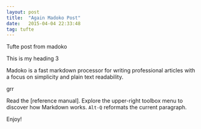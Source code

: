 ```yaml
---
layout: post
title:  "Again Madoko Post"
date:   2015-04-04 22:33:48
tag: tufte
---
```



Tufte post from madoko 

This is my heading 3

Madoko is a fast markdown processor for writing professional articles
with a focus on simplicity and plain text readability.

grr

Read the [reference manual].
Explore the upper-right toolbox menu to discover how Markdown works. 
`Alt-Q` reformats the current paragraph.



Enjoy!

